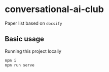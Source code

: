 # conversational-ai-club
Paper list based on `docsify`

## Basic usage
Running this project locally
``` js
npm i
npm run serve
```
